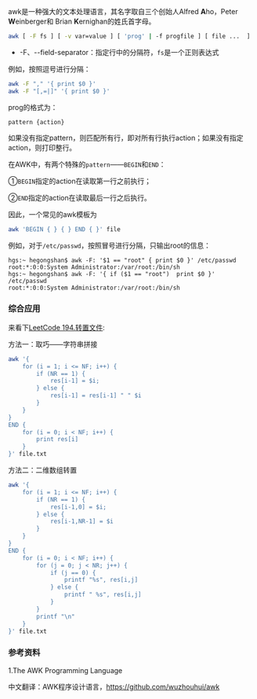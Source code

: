 awk是一种强大的文本处理语言，其名字取自三个创始人Alfred **A**ho，Peter **W**einberger和 Brian **K**ernighan的姓氏首字母。

```bash
awk [ -F fs ] [ -v var=value ] [ 'prog' | -f progfile ] [ file ...  ]
```

* -F、--field-separator：指定行中的分隔符，`fs`是一个正则表达式

例如，按照逗号进行分隔：

```bash
awk -F "," '{ print $0 }'
awk -F "[,=|]" '{ print $0 }'
```

prog的格式为：

```shell
pattern {action}
```
如果没有指定pattern，则匹配所有行，即对所有行执行action；如果没有指定action，则打印整行。

在AWK中，有两个特殊的`pattern`——`BEGIN`和`END`：

①`BEGIN`指定的action在读取第一行之前执行；

②`END`指定的action在读取最后一行之后执行。

因此，一个常见的awk模板为
```bash
awk 'BEGIN { } { } END { }' file
```

例如，对于`/etc/passwd`，按照冒号进行分隔，只输出root的信息：

```shell
hgs:~ hegongshan$ awk -F: '$1 == "root" { print $0 }' /etc/passwd 
root:*:0:0:System Administrator:/var/root:/bin/sh
hgs:~ hegongshan$ awk -F: '{ if ($1 == "root")  print $0 }' /etc/passwd 
root:*:0:0:System Administrator:/var/root:/bin/sh
```

### 综合应用

来看下[LeetCode 194.转置文件](https://leetcode-cn.com/problems/transpose-file/):

方法一：取巧——字符串拼接

```bash
awk '{
    for (i = 1; i <= NF; i++) {
        if (NR == 1) {
            res[i-1] = $i;
        } else {
            res[i-1] = res[i-1] " " $i
        }
    }
}
END {
    for (i = 0; i < NF; i++) {
        print res[i]
    } 
}' file.txt
```

方法二：二维数组转置

```bash
awk '{
    for (i = 1; i <= NF; i++) {
        if (NR == 1) {
            res[i-1,0] = $i;
        } else {
            res[i-1,NR-1] = $i
        }
    }
}
END {
    for (i = 0; i < NF; i++) {
        for (j = 0; j < NR; j++) {
            if (j == 0) {
                printf "%s", res[i,j]
            } else {
                printf " %s", res[i,j]
            }
        }
        printf "\n"
    }
}' file.txt
```

### 参考资料

1.The AWK Programming Language

中文翻译：AWK程序设计语言，https://github.com/wuzhouhui/awk

